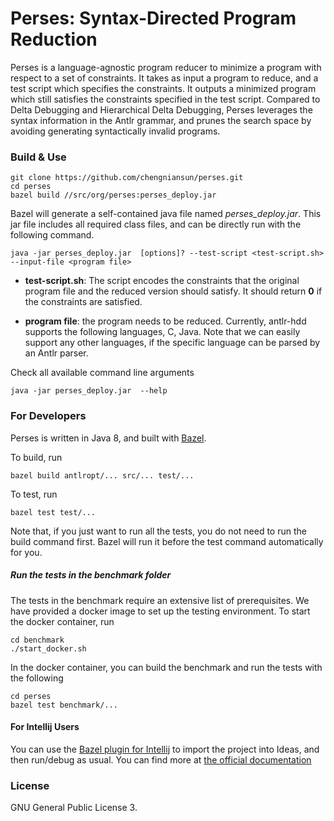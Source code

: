 # Perses: Syntax-Directed Program Reduction

Perses is a language-agnostic program reducer to minimize a program with 
respect to a set of constraints. It takes as input a program to reduce,
and a test script which specifies the constraints.
It outputs a minimized program which still satisfies the constraints specified
in the test script. Compared to Delta Debugging and Hierarchical Delta Debugging,
Perses leverages the syntax information in the Antlr grammar, and prunes the
search space by avoiding generating syntactically invalid programs.


### Build & Use ###

```shell
git clone https://github.com/chengniansun/perses.git
cd perses
bazel build //src/org/perses:perses_deploy.jar
```

Bazel will generate a self-contained java file named *perses_deploy.jar*.
This jar file includes all required class files, and can be directly run
with the following command.

```shell
java -jar perses_deploy.jar  [options]? --test-script <test-script.sh> --input-file <program file>
```

* __test-script.sh__:
The script encodes the constraints that the original program file and the reduced version should satisfy. It should return **0** if the constraints are satisfied. 
 
* __program file__: the program needs to be reduced. Currently, antlr-hdd 
supports the following languages, C, Java. Note that we can easily support any other languages, if the specific language can be parsed by an Antlr parser. 



Check all available command line arguments

```shell
java -jar perses_deploy.jar  --help
```


### For Developers ###

Perses is written in Java 8, and built with [Bazel](https://bazel.build/). 

To build, run

```
bazel build antlropt/... src/... test/...
```

To test, run

```
bazel test test/...
```

Note that, if you just want to run all the tests, you do not need to run the build command first.
Bazel will run it before the test command automatically for you.

##### Run the tests in the benchmark folder #####

The tests in the benchmark require an extensive list of prerequisites.
We have provided a docker image to set up the testing environment. To start
the docker container, run

```shell
cd benchmark
./start_docker.sh
``` 

In the docker container, you can build the benchmark and run the tests with the following

```shell
cd perses
bazel test benchmark/...
```

#### For Intellij Users ####

You can use the [Bazel plugin for Intellij](https://plugins.jetbrains.com/plugin/8609-bazel/) to import the project into Ideas, 
and then run/debug as usual. You can find more at [the official documentation](https://ij.bazel.build/docs/bazel-plugin.html)

### License ###
GNU General Public License 3.
